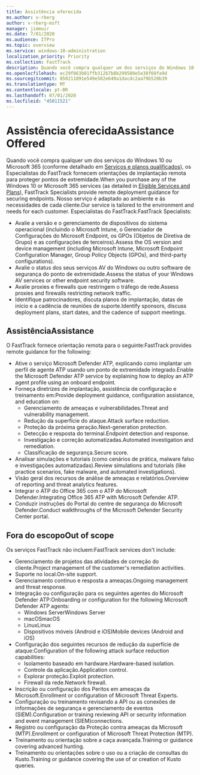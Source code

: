 ```yaml
---
title: Assistência oferecida
ms.author: v-rberg
author: v-rberg-msft
manager: jimmuir
ms.date: 7/01/2020
ms.audience: ITPro
ms.topic: overview
ms.service: windows-10-administration
localization_priority: Priority
ms.collection: FastTrack
description: Quando você compra qualquer um dos serviços do Windows 10 ou Microsoft 365, os Especialistas do FastTrack fornecem orientações de implantação remota para proteger pontos de extremidade. Nosso serviço é adaptado ao ambiente e às necessidades de cada cliente.
ms.openlocfilehash: ec29f863b01ffb312b7b8b299580e5e38f60fa9d
ms.sourcegitcommit: 850211891e549e582e649a1dacdc2aa79b520b39
ms.translationtype: MT
ms.contentlocale: pt-BR
ms.lasthandoff: 07/01/2020
ms.locfileid: "45011521"
---
```

# <a name="assistance-offered"></a><span data-ttu-id="e44bb-104">Assistência oferecida</span><span class="sxs-lookup"><span data-stu-id="e44bb-104">Assistance Offered</span></span>  

<span data-ttu-id="e44bb-105">Quando você compra qualquer um dos serviços do Windows 10 ou Microsoft 365 (conforme detalhado em [Serviços e planos qualificados](M365-eligible-services-and-plans.md)), os Especialistas do FastTrack fornecem orientações de implantação remota para proteger pontos de extremidade.</span><span class="sxs-lookup"><span data-stu-id="e44bb-105">When you purchase any of the Windows 10 or Microsoft 365 services (as detailed in [Eligible Services and Plans](M365-eligible-services-and-plans.md)), FastTrack Specialists provide remote deployment guidance for securing endpoints.</span></span> <span data-ttu-id="e44bb-106">Nosso serviço é adaptado ao ambiente e às necessidades de cada cliente.</span><span class="sxs-lookup"><span data-stu-id="e44bb-106">Our service is tailored to the environment and needs for each customer.</span></span> <span data-ttu-id="e44bb-107">Especialistas do FastTrack:</span><span class="sxs-lookup"><span data-stu-id="e44bb-107">FastTrack Specialists:</span></span>
- <span data-ttu-id="e44bb-108">Avalie a versão e o gerenciamento de dispositivos do sistema operacional (incluindo o Microsoft Intune, o Gerenciador de Configurações do Microsoft Endpoint, os GPOs (Objetos de Diretiva de Grupo) e as configurações de terceiros).</span><span class="sxs-lookup"><span data-stu-id="e44bb-108">Assess the OS version and device management (including Microsoft Intune, Microsoft Endpoint Configuration Manager, Group Policy Objects (GPOs), and third-party configurations).</span></span>
- <span data-ttu-id="e44bb-109">Avalie o status dos seus serviços AV do Windows ou outro software de segurança do ponto de extremidade.</span><span class="sxs-lookup"><span data-stu-id="e44bb-109">Assess the status of your Windows AV services or other endpoint security software.</span></span>
- <span data-ttu-id="e44bb-110">Avalie proxies e firewalls que restringem o tráfego de rede.</span><span class="sxs-lookup"><span data-stu-id="e44bb-110">Assess proxies and firewalls restricting network traffic.</span></span>
- <span data-ttu-id="e44bb-111">Identifique patrocinadores, discuta planos de implantação, datas de início e a cadência de reuniões de suporte.</span><span class="sxs-lookup"><span data-stu-id="e44bb-111">Identify sponsors, discuss deployment plans, start dates, and the cadence of support meetings.</span></span>

## <a name="assistance"></a><span data-ttu-id="e44bb-112">Assistência</span><span class="sxs-lookup"><span data-stu-id="e44bb-112">Assistance</span></span>

<span data-ttu-id="e44bb-113">O FastTrack fornece orientação remota para o seguinte:</span><span class="sxs-lookup"><span data-stu-id="e44bb-113">FastTrack provides remote guidance for the following:</span></span>
- <span data-ttu-id="e44bb-114">Ative o serviço Microsoft Defender ATP, explicando como implantar um perfil de agente ATP usando um ponto de extremidade integrado.</span><span class="sxs-lookup"><span data-stu-id="e44bb-114">Enable the Microsoft Defender ATP service by explaining how to deploy an ATP agent profile using an onboard endpoint.</span></span>
- <span data-ttu-id="e44bb-115">Forneça diretrizes de implantação, assistência de configuração e treinamento em:</span><span class="sxs-lookup"><span data-stu-id="e44bb-115">Provide deployment guidance, configuration assistance, and education on:</span></span>
    - <span data-ttu-id="e44bb-116">Gerenciamento de ameaças e vulnerabilidades.</span><span class="sxs-lookup"><span data-stu-id="e44bb-116">Threat and vulnerability management.</span></span>
    - <span data-ttu-id="e44bb-117">Redução da superfície do ataque.</span><span class="sxs-lookup"><span data-stu-id="e44bb-117">Attack surface reduction.</span></span>
    - <span data-ttu-id="e44bb-118">Proteção da próxima geração.</span><span class="sxs-lookup"><span data-stu-id="e44bb-118">Next-generation protection.</span></span>
    - <span data-ttu-id="e44bb-119">Detecção e resposta do terminal.</span><span class="sxs-lookup"><span data-stu-id="e44bb-119">Endpoint detection and response.</span></span>
    - <span data-ttu-id="e44bb-120">Investigação e correção automatizadas.</span><span class="sxs-lookup"><span data-stu-id="e44bb-120">Automated investigation and remediation.</span></span>
    - <span data-ttu-id="e44bb-121">Classificação de segurança.</span><span class="sxs-lookup"><span data-stu-id="e44bb-121">Secure score.</span></span>
- <span data-ttu-id="e44bb-122">Analisar simulações e tutoriais (como cenários de prática, malware falso e investigações automatizadas).</span><span class="sxs-lookup"><span data-stu-id="e44bb-122">Review simulations and tutorials (like practice scenarios, fake malware, and automated investigations).</span></span>
- <span data-ttu-id="e44bb-123">Visão geral dos recursos de análise de ameaças e relatórios.</span><span class="sxs-lookup"><span data-stu-id="e44bb-123">Overview of reporting and threat analytics features.</span></span>
- <span data-ttu-id="e44bb-124">Integrar o ATP do Office 365 com o ATP do Microsoft Defender.</span><span class="sxs-lookup"><span data-stu-id="e44bb-124">Integrating Office 365 ATP with Microsoft Defender ATP.</span></span>
- <span data-ttu-id="e44bb-125">Conduzir instruções do Portal do centre de segurança do Microsoft Defender.</span><span class="sxs-lookup"><span data-stu-id="e44bb-125">Conduct walkthroughs of the Microsoft Defender Security Center portal.</span></span>

## <a name="out-of-scope"></a><span data-ttu-id="e44bb-126">Fora do escopo</span><span class="sxs-lookup"><span data-stu-id="e44bb-126">Out of scope</span></span>

<span data-ttu-id="e44bb-127">Os serviços FastTrack não incluem:</span><span class="sxs-lookup"><span data-stu-id="e44bb-127">FastTrack services don't include:</span></span>
- <span data-ttu-id="e44bb-128">Gerenciamento de projetos das atividades de correção do cliente.</span><span class="sxs-lookup"><span data-stu-id="e44bb-128">Project management of the customer's remediation activities.</span></span>
- <span data-ttu-id="e44bb-129">Suporte no local.</span><span class="sxs-lookup"><span data-stu-id="e44bb-129">On-site support.</span></span>
- <span data-ttu-id="e44bb-130">Gerenciamento contínuo e resposta a ameaças.</span><span class="sxs-lookup"><span data-stu-id="e44bb-130">Ongoing management and threat response.</span></span>
- <span data-ttu-id="e44bb-131">Integração ou configuração para os seguintes agentes do Microsoft Defender ATP:</span><span class="sxs-lookup"><span data-stu-id="e44bb-131">Onboarding or configuration for the following Microsoft Defender ATP agents:</span></span>
   - <span data-ttu-id="e44bb-132">Windows Server</span><span class="sxs-lookup"><span data-stu-id="e44bb-132">Windows Server</span></span>
   - <span data-ttu-id="e44bb-133">macOS</span><span class="sxs-lookup"><span data-stu-id="e44bb-133">macOS</span></span>
   - <span data-ttu-id="e44bb-134">Linux</span><span class="sxs-lookup"><span data-stu-id="e44bb-134">Linux</span></span>
   - <span data-ttu-id="e44bb-135">Dispositivos móveis (Android e iOS)</span><span class="sxs-lookup"><span data-stu-id="e44bb-135">Mobile devices (Android and iOS)</span></span>
- <span data-ttu-id="e44bb-136">Configuração dos seguintes recursos de redução da superfície de ataque:</span><span class="sxs-lookup"><span data-stu-id="e44bb-136">Configuration of the following attack surface reduction capabilities:</span></span>
    - <span data-ttu-id="e44bb-137">Isolamento baseado em hardware.</span><span class="sxs-lookup"><span data-stu-id="e44bb-137">Hardware-based isolation.</span></span>
    - <span data-ttu-id="e44bb-138">Controle da aplicação.</span><span class="sxs-lookup"><span data-stu-id="e44bb-138">Application control.</span></span>
    - <span data-ttu-id="e44bb-139">Explorar proteção.</span><span class="sxs-lookup"><span data-stu-id="e44bb-139">Exploit protection.</span></span>
    - <span data-ttu-id="e44bb-140">Firewall da rede.</span><span class="sxs-lookup"><span data-stu-id="e44bb-140">Network firewall.</span></span>
- <span data-ttu-id="e44bb-141">Inscrição ou configuração dos Peritos em ameaças da Microsoft.</span><span class="sxs-lookup"><span data-stu-id="e44bb-141">Enrollment or configuration of Microsoft Threat Experts.</span></span>
- <span data-ttu-id="e44bb-142">Configuração ou treinamento revisando a API ou as conexões de informações de segurança e gerenciamento de eventos (SIEM).</span><span class="sxs-lookup"><span data-stu-id="e44bb-142">Configuration or training reviewing API or security information and event management (SIEM)connections.</span></span>
- <span data-ttu-id="e44bb-143">Registro ou configuração da Proteção contra ameaças da Microsoft (MTP).</span><span class="sxs-lookup"><span data-stu-id="e44bb-143">Enrollment or configuration of Microsoft Threat Protection (MTP).</span></span>
- <span data-ttu-id="e44bb-144">Treinamento ou orientação sobre a caça avançada.</span><span class="sxs-lookup"><span data-stu-id="e44bb-144">Training or guidance covering advanced hunting.</span></span>
- <span data-ttu-id="e44bb-145">Treinamento ou orientações sobre o uso ou a criação de consultas do Kusto.</span><span class="sxs-lookup"><span data-stu-id="e44bb-145">Training or guidance covering the use of or creation of Kusto queries.</span></span>
